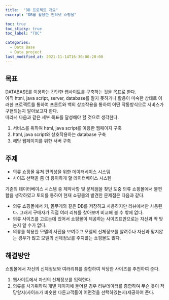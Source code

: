 ```yaml
---
title:  "DB 프로젝트 개요"
excerpt: "DB를 활용한 인터넷 쇼핑몰"

toc: true
toc_sticky: true
toc_label: "TOC"

categories:
  - Data Base
  - Data project
last_modified_at: 2021-11-14T16:30:00-20:00
---
```


## 목표
DATABASE를 이용하는 간단한 웹사이트를 구축하는 것을 목표로 한다.  
아직 html, java script, server, database를 알지 못하거나 활용이 미숙한 상태로 이러한 프로젝트를 통하여
프론트와 백의 상호작용을 통하여 어떤 작동방식으로 서비스가 구현되는지 알아보고자 한다.  
따라서 다음과 같은 세부 목표를 달성해야 할 것으로 생각한다.

1. 서비스를 위하여 html, java script를 이용한 웹페이지 구축
2. html, java script와 상호작용하는 database 구축
3. 해당 웹페이지를 위한 서버 구축

## 주제
- 의류 쇼핑몰 유저 편의성을 위한 데이터베이스 시스템
- 사이즈 선택을 좀 더 용이하게 할 데이터베이스 시스템

기존의 데이터베이스 시스템 중 제약사항 및 문제점을 찾던 도중 의류 쇼핑몰에서 불편함을 생각하였고
토의를 통하여 현재 쇼핑몰의 발견한 문제점은 다음과 같다.  
- 의류 쇼핑몰에서 키, 몸무게와 같은 DB를 저장하고 사용하지만 리뷰에서만 사용된다. 그래서 구매자가 직접 여러 리뷰를 찾아보며 비교해 볼 수 밖에 없다.
- 의류 사이즈를 고르는데 있어서 쇼핑몰이 제공하는 사이즈표만으로는 자신과 딱 맞는지 알 수가 없다.
- 의류를 착용한 모델의 사진을 보여주고 모델의 신체정보를 알려주나 자신과 맞지않는 경우가 많고 모델의 신체정보를 주지않는 쇼핑몰도 많다.

## 해결방안
쇼핑몰에서 자신의 신체정보와 여러리뷰를 종합하여 적당한 사이즈를 추천하여 준다.

1. 웹사이트에서 자신의 신체정보를 입력한다.
2. 의류를 사기위하여 개별 페이지에 들어갈 경우 리뷰데이터를 종합하여 무슨 옷이 적당할지(사이즈가 비슷한 다른고객들이 어떤것을 선택하였는지)제공하여 준다.  